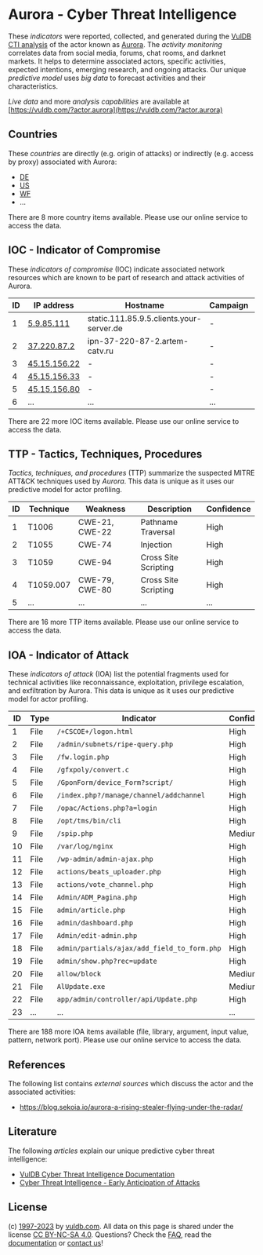 # Aurora - Cyber Threat Intelligence

These _indicators_ were reported, collected, and generated during the [VulDB CTI analysis](https://vuldb.com/?kb.cti) of the actor known as [Aurora](https://vuldb.com/?actor.aurora). The _activity monitoring_ correlates data from social media, forums, chat rooms, and darknet markets. It helps to determine associated actors, specific activities, expected intentions, emerging research, and ongoing attacks. Our unique _predictive model_ uses _big data_ to forecast activities and their characteristics.

_Live data_ and more _analysis capabilities_ are available at [https://vuldb.com/?actor.aurora](https://vuldb.com/?actor.aurora)

## Countries

These _countries_ are directly (e.g. origin of attacks) or indirectly (e.g. access by proxy) associated with Aurora:

* [DE](https://vuldb.com/?country.de)
* [US](https://vuldb.com/?country.us)
* [WF](https://vuldb.com/?country.wf)
* ...

There are 8 more country items available. Please use our online service to access the data.

## IOC - Indicator of Compromise

These _indicators of compromise_ (IOC) indicate associated network resources which are known to be part of research and attack activities of Aurora.

ID | IP address | Hostname | Campaign | Confidence
-- | ---------- | -------- | -------- | ----------
1 | [5.9.85.111](https://vuldb.com/?ip.5.9.85.111) | static.111.85.9.5.clients.your-server.de | - | High
2 | [37.220.87.2](https://vuldb.com/?ip.37.220.87.2) | ipn-37-220-87-2.artem-catv.ru | - | High
3 | [45.15.156.22](https://vuldb.com/?ip.45.15.156.22) | - | - | High
4 | [45.15.156.33](https://vuldb.com/?ip.45.15.156.33) | - | - | High
5 | [45.15.156.80](https://vuldb.com/?ip.45.15.156.80) | - | - | High
6 | ... | ... | ... | ...

There are 22 more IOC items available. Please use our online service to access the data.

## TTP - Tactics, Techniques, Procedures

_Tactics, techniques, and procedures_ (TTP) summarize the suspected MITRE ATT&CK techniques used by _Aurora_. This data is unique as it uses our predictive model for actor profiling.

ID | Technique | Weakness | Description | Confidence
-- | --------- | -------- | ----------- | ----------
1 | T1006 | CWE-21, CWE-22 | Pathname Traversal | High
2 | T1055 | CWE-74 | Injection | High
3 | T1059 | CWE-94 | Cross Site Scripting | High
4 | T1059.007 | CWE-79, CWE-80 | Cross Site Scripting | High
5 | ... | ... | ... | ...

There are 16 more TTP items available. Please use our online service to access the data.

## IOA - Indicator of Attack

These _indicators of attack_ (IOA) list the potential fragments used for technical activities like reconnaissance, exploitation, privilege escalation, and exfiltration by Aurora. This data is unique as it uses our predictive model for actor profiling.

ID | Type | Indicator | Confidence
-- | ---- | --------- | ----------
1 | File | `/+CSCOE+/logon.html` | High
2 | File | `/admin/subnets/ripe-query.php` | High
3 | File | `/fw.login.php` | High
4 | File | `/gfxpoly/convert.c` | High
5 | File | `/GponForm/device_Form?script/` | High
6 | File | `/index.php?/manage/channel/addchannel` | High
7 | File | `/opac/Actions.php?a=login` | High
8 | File | `/opt/tms/bin/cli` | High
9 | File | `/spip.php` | Medium
10 | File | `/var/log/nginx` | High
11 | File | `/wp-admin/admin-ajax.php` | High
12 | File | `actions/beats_uploader.php` | High
13 | File | `actions/vote_channel.php` | High
14 | File | `Admin/ADM_Pagina.php` | High
15 | File | `admin/article.php` | High
16 | File | `admin/dashboard.php` | High
17 | File | `Admin/edit-admin.php` | High
18 | File | `admin/partials/ajax/add_field_to_form.php` | High
19 | File | `admin/show.php?rec=update` | High
20 | File | `allow/block` | Medium
21 | File | `AlUpdate.exe` | Medium
22 | File | `app/admin/controller/api/Update.php` | High
23 | ... | ... | ...

There are 188 more IOA items available (file, library, argument, input value, pattern, network port). Please use our online service to access the data.

## References

The following list contains _external sources_ which discuss the actor and the associated activities:

* https://blog.sekoia.io/aurora-a-rising-stealer-flying-under-the-radar/

## Literature

The following _articles_ explain our unique predictive cyber threat intelligence:

* [VulDB Cyber Threat Intelligence Documentation](https://vuldb.com/?kb.cti)
* [Cyber Threat Intelligence - Early Anticipation of Attacks](https://www.scip.ch/en/?labs.20201022)

## License

(c) [1997-2023](https://vuldb.com/?kb.changelog) by [vuldb.com](https://vuldb.com/?kb.about). All data on this page is shared under the license [CC BY-NC-SA 4.0](https://creativecommons.org/licenses/by-nc-sa/4.0/). Questions? Check the [FAQ](https://vuldb.com/?kb.faq), read the [documentation](https://vuldb.com/?kb) or [contact us](https://vuldb.com/?contact)!
